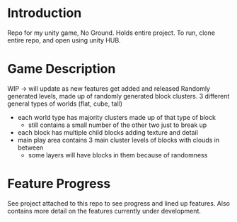 # Introduction
Repo for my unity game, No Ground. Holds entire project. To run, clone
entire repo, and open using unity HUB.


# Game Description
WIP -> will update as new features get added and released
Randomly generated levels, made up of randomly generated block clusters.
3 different general types of worlds (flat, cube, tall)
 - each world type has majority clusters made up of that type of block
     - still contains a small number of the other two just to break up
 - each block has multiple child blocks adding texture and detail
 - main play area contains 3 main cluster levels of blocks with clouds in between
     - some layers will have blocks in them because of randomness


# Feature Progress
See project attached to this repo to see progress and lined up features. Also contains more detail
on the features currently under development.
